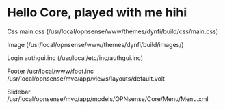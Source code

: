 # Hello Core, played with me hihi
Css
main.css (/usr/local/opnsense/www/themes/dynfi/build/css/main.css)

Image
(/usr/local/opnsense/www/themes/dynfi/build/images/)

Login
authgui.inc (/usr/local/etc/inc/authgui.inc)

Footer
/usr/local/www/foot.inc
/usr/local/opnsense/mvc/app/views/layouts/default.volt

Slidebar 
/usr/local/opnsense/mvc/app/models/OPNsense/Core/Menu/Menu.xml
